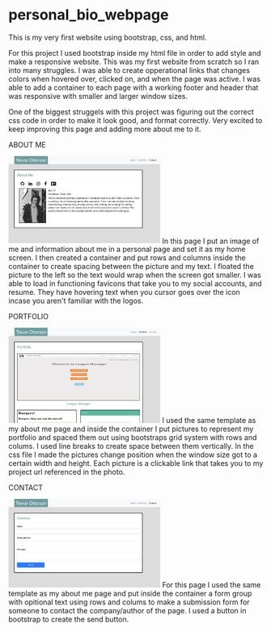 # personal_bio_webpage
This is my very first website using bootstrap, css, and html.

For this project I used bootstrap inside my html file in order to add style and make a responsive website.
This was my first website from scratch so I ran into many struggles.
I was able to create opperational links that changes colors when hovered over, clicked on, and when the page was active.
I was able to add a container to each page with a working footer and header that was responsive with smaller and larger window sizes.

One of the biggest struggels with this project was figuring out the correct css code in order to make it look good, and format correctly.
Very excited to keep improving this page and adding more about me to it.


ABOUT ME

<img src="./assets/images/about.jpg" alt="About Me Page" width="300"/>
In this page I put an image of me and information about me in a personal page and set it as my home screen. I then created a container and put rows and columns inside the container to create spacing between the picture and my text. I floated the picture to the left so the text would wrap when the screen got smaller. I was able to load in functioning favicons that take you to my social accounts, and resume. They have hovering text when you cursor goes over the icon incase you aren't familiar with the logos.


PORTFOLIO

<img src="./assets/images/portfolio.jpg" alt="Portfolio Page" width="300"/>
I used the same template as my about me page and inside the container I put pictures to represent my portfolio and spaced them out using bootstraps grid system with rows and colums. I used line breaks to create space between them vertically. In the css file I made the pictures change position when the window size got to a certain width and height. Each picture is a clickable link that takes you to my project url referenced in the photo.


CONTACT

<img src="./assets/images/contact.jpg" alt="Contact Page" width="300"/>
For this page I used the same template as my about me page and put inside the container a form group with opitional text using rows and colums to make a submission form for someone to contact the company/author of the page. I used a button in bootstrap to create the send button.

